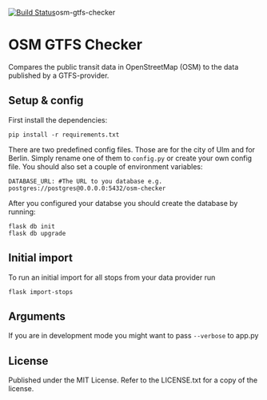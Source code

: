 [![Build Status](https://travis-ci.org/k-nut/osm-gtfs-checker.png?branch=master)](https://travis-ci.org/k-nut/osm-gtfs-checker)osm-gtfs-checker

OSM GTFS Checker
===============

Compares the public transit data in OpenStreetMap (OSM) to the data published by a GTFS-provider.


Setup & config
--------------
First install the dependencies:
```
pip install -r requirements.txt
```


There are two predefined config files. Those are for the city of Ulm and for Berlin. Simply rename one of them to `config.py` or create your own config file.
You should also set a couple of environment variables:

```
DATABASE_URL: #The URL to you database e.g. postgres://postgres@0.0.0.0:5432/osm-checker
```

After you configured your databse you should create the database by running:
```
flask db init
flask db upgrade
```

Initial import
--------------

To run an initial import for all stops from your data provider run

```
flask import-stops
```

Arguments
---------
If you are in development mode you might want to pass ``` --verbose ``` to app.py

License
-------
Published under the MIT License. Refer to the LICENSE.txt for a copy of the license.
